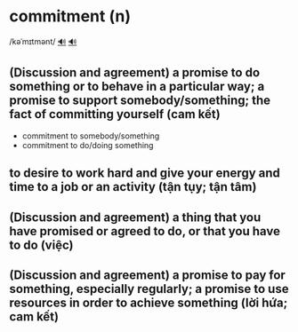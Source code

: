 # commitment (n)

/kəˈmɪtmənt/ [🔊](https://www.oxfordlearnersdictionaries.com/media/english/uk_pron/c/com/commi/commitment__gb_2.mp3) [🔊](https://www.oxfordlearnersdictionaries.com/media/english/us_pron/c/com/commi/commitment__us_1.mp3)

## (Discussion and agreement) a promise to do something or to behave in a particular way; a promise to support somebody/something; the fact of committing yourself (cam kết)

- commitment to somebody/something
- commitment to do/doing something

## to desire to work hard and give your energy and time to a job or an activity (tận tụy; tận tâm)

## (Discussion and agreement) a thing that you have promised or agreed to do, or that you have to do (việc)

## (Discussion and agreement) a promise to pay for something, especially regularly; a promise to use resources in order to achieve something (lời hứa; cam kết)